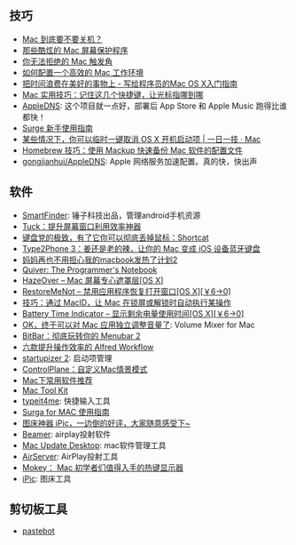 ## 技巧
- [Mac 到底要不要关机？](http://mp.weixin.qq.com/s?__biz=MzI0MTAxODYzMA==&mid=206754629&idx=1&sn=72535d6af02c9dc6942e92d2d3f6d0ee&scene=4#wechat_redirect)
- [那些酷炫的 Mac 屏幕保护程序](http://mp.weixin.qq.com/s?__biz=MzI0MTAxODYzMA==&mid=206821174&idx=1&sn=67aac88f55339252c656392b82f8c54f&scene=4#wechat_redirect)
- [你无法拒绝的 Mac 触发角](http://mp.weixin.qq.com/s?__biz=MzI0MTAxODYzMA==&mid=206899954&idx=1&sn=17751a7f81705c0bd0b5a2d68fa1c663&scene=4#wechat_redirect)
- [如何配置一个高效的 Mac 工作环境](https://github.com/macdao/ocds-guide-to-setting-up-mac)
- [把时间浪费在美好的事物上 - 写给程序员的Mac OS X入门指南](http://xunli.xyz/2015/12/31/beginning-mac-osx/)
- [Mac 实用技巧：记住这几个快捷键，让光标指哪到哪](http://sspai.com/32769)
- [AppleDNS](https://github.com/gongjianhui/AppleDNS?utm_source=next.36kr.com): 这个项目就一点好，部署后 App Store 和 Apple Music 跑得比谁都快！
- [Surge 新手使用指南](https://medium.com/@scomper/surge-%E9%85%8D%E7%BD%AE%E6%96%87%E4%BB%B6-a1533c10e80b#.1gz567cmx)
- [某些情况下，你可以临时一键取消 OS X 开机启动项 | 一日一技 · Mac](http://sspai.com/33085)
- [Homebrew 技巧：使用 Mackup 快速备份 Mac 软件的配置文件](http://sspai.com/32933)
- [gongjianhui/AppleDNS](https://github.com/gongjianhui/AppleDNS): Apple 网络服务加速配置。真的快，快出声


## 软件
- [SmartFinder](http://www.smartisan.com/apps/smartfinder): 锤子科技出品，管理android手机资源
- [Tuck：提升屏幕窗口利用效率神器](http://www.waerfa.com/tuck-review)
- [键盘党的极致，有了它你可以彻底丢掉鼠标：Shortcat](http://sspai.com/32524)
- [Type2Phone 3：姜还是老的辣，让你的 Mac 变成 iOS 设备蓝牙键盘](http://www.waerfa.com/type2phone-3-review)
- [妈妈再也不用担心我的macbook发热了计划2](http://zythum.github.io/mama2/)
- [Quiver: The Programmer's Notebook](https://itunes.apple.com/us/app/quiver-programmers-notebook/id866773894)
- [HazeOver – Mac 屏幕专心遮罩层[OS X]](http://www.appinn.com/hazeover-mac/)
- [RestoreMeNot – 禁用应用程序恢复打开窗口[OS X][￥6→0]](http://free.apprcn.com/restoremenot-7/)
- [技巧：通过 MacID，让 Mac 在锁屏或解锁时自动执行某操作](http://sspai.com/32828)
- [Battery Time Indicator – 显示剩余电量使用时间[OS X][￥6→0]](http://free.apprcn.com/battery-time-indicator-2/)
- [OK，终于可以对 Mac 应用独立调整音量了](http://mp.weixin.qq.com/s?__biz=MzA4NTMxOTgxNg==&mid=401841671&idx=1&sn=7ca1cdc3a50e29fd6486238c2d2e3269&scene=0#wechat_redirect): Volume Mixer for Mac
- [BitBar：彻底玩转你的 Menubar 2](http://www.waerfa.com/bitbar-review)
- [六款提升操作效率的 Alfred Workflow](http://mp.weixin.qq.com/s?__biz=MzA4NTMxOTgxNg==&mid=401920812&idx=1&sn=0af3e717e4a7ea9589b7084477eb1404&scene=0#wechat_redirect)
- [startupizer 2](http://www.waerfa.com/startupizer-2-review): 启动项管理
- [ControlPlane：自定义Mac情景模式](http://www.waerfa.com/controlplane)
- [Mac下常用软件推荐](http://topdna.org/tech/mac-software/)
- [Mac Tool Kit](http://pinggod.com/2015/mac-tool-kit/)
- [typeit4me](http://www.ettoresoftware.com/mac-apps/typeit4me/): 快捷输入工具
- [Surga for MAC 使用指南](https://medium.com/@scomper/surge-for-mac-%E7%AE%80%E6%98%8E%E6%8C%87%E5%8D%97-f6f357b8f09c#.uggm33v9z)
- [图床神器 iPic，一边倒的好评，大家随意感受下~](https://www.v2ex.com/t/290548#reply94)
- [Beamer](https://beamer-app.com/download): airplay投射软件
- [Mac Update Desktop](https://www.macupdate.com/): mac软件管理工具
- [AirServer](http://www.airserver.com/Mac): AirPlay投射工具
- [Mokey： Mac 初学者们值得入手的热键显示器](http://www.waerfa.com/mokey)
- [iPic](https://itunes.apple.com/cn/app/id1101244278?ls=1&mt=12): 图床工具

## 剪切板工具
- [pastebot](http://tapbots.com/pastebot/)
